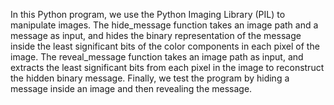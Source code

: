 In this Python program, we use the Python Imaging Library (PIL) to manipulate images. 
The hide_message function takes an image path and a message as input, and hides the binary representation of the message inside the least significant bits of the color components in each pixel of the image. 
The reveal_message function takes an image path as input, and extracts the least significant bits from each pixel in the image to reconstruct the hidden binary message. 
Finally, we test the program by hiding a message inside an image and then revealing the message.
